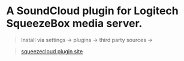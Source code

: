 # A SoundCloud plugin for Logitech SqueezeBox media server.

> Install via settings -> plugins -> third party sources -> 

> [squeezecloud plugin site](http://todo.org)
